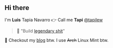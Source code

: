 ## Hi there

I'm **Luis** Tapia Navarro 👉 Call me **Tapi** [@tapilew](https://x.com/tapilew)

> 🚀 "Build [legendary shit](https://youtube.com/watch?v=FyY0fEO5jVY&t=2605)"

🐧 Checkout my [blog](https://blog.tapi.ac) btw. I use <s>Arch</s> Linux Mint btw.
